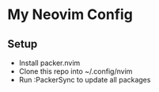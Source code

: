 # My Neovim Config

## Setup
- Install packer.nvim
- Clone this repo into ~/.config/nvim
- Run :PackerSync to update all packages
